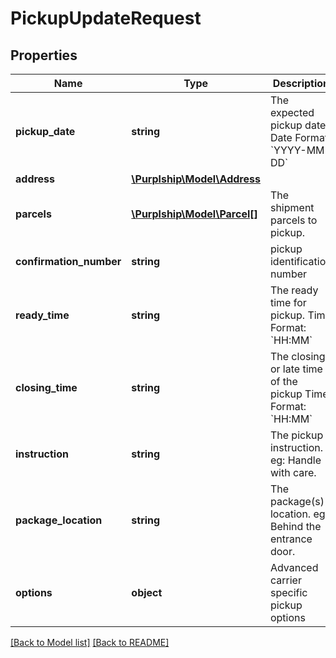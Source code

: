 # PickupUpdateRequest

## Properties
Name | Type | Description | Notes
------------ | ------------- | ------------- | -------------
**pickup_date** | **string** | The expected pickup date  Date Format: &#x60;YYYY-MM-DD&#x60; | 
**address** | [**\Purplship\Model\Address**](Address.md) |  | 
**parcels** | [**\Purplship\Model\Parcel[]**](Parcel.md) | The shipment parcels to pickup. | 
**confirmation_number** | **string** | pickup identification number | 
**ready_time** | **string** | The ready time for pickup.  Time Format: &#x60;HH:MM&#x60; | 
**closing_time** | **string** | The closing or late time of the pickup  Time Format: &#x60;HH:MM&#x60; | 
**instruction** | **string** | The pickup instruction.  eg: Handle with care. | [optional] 
**package_location** | **string** | The package(s) location.  eg: Behind the entrance door. | [optional] 
**options** | **object** | Advanced carrier specific pickup options | [optional] 

[[Back to Model list]](../../README.md#documentation-for-models) [[Back to README]](../../README.md)

